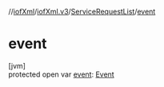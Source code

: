 //[iofXml](../../../index.md)/[iofXml.v3](../index.md)/[ServiceRequestList](index.md)/[event](event.md)

# event

[jvm]\
protected open var [event](event.md): [Event](../-event/index.md)
